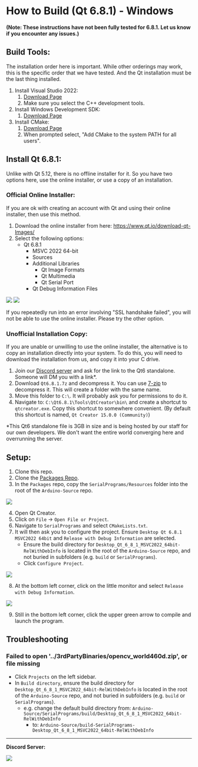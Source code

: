 # How to Build (Qt 6.8.1) - Windows

**(Note: These instructions have not been fully tested for 6.8.1. Let us know if you encounter any issues.)**

## Build Tools:

The installation order here is important. While other orderings may work, this is the specific order that we have tested. And the Qt installation must be the last thing installed.

1. Install Visual Studio 2022:
    1. [Download Page](https://docs.microsoft.com/en-us/visualstudio/releases/2022/release-notes)
    2. Make sure you select the C++ development tools.
2. Install Windows Development SDK:
    1. [Download Page](https://developer.microsoft.com/en-us/windows/downloads/windows-sdk/)
3. Install CMake:
    1. [Download Page](https://cmake.org/download/)
    2. When prompted select, "Add CMake to the system PATH for all users".

## Install Qt 6.8.1:

Unlike with Qt 5.12, there is no offline installer for it. So you have two options here, use the online installer, or use a copy of an installation.

### Official Online Installer:

If you are ok with creating an account with Qt and using their online installer, then use this method.

1. Download the online installer from here: https://www.qt.io/download-qt-Images/
3. Select the following options: 
    - Qt 6.8.1
        - MSVC 2022 64-bit
        - Sources
        - Additional Libraries
            - Qt Image Formats
            - Qt Multimedia
            - Qt Serial Port
        - Qt Debug Information Files   

![](../BuildSetup/Windows-Install-Qt6.7.3-Custom.png)
![](../BuildSetup/Windows-Install-Qt6.8.1-Components.png)

If you repeatedly run into an error involving "SSL handshake failed", you will not be able to use the online installer. Please try the other option.

### Unofficial Installation Copy:

If you are unable or unwilling to use the online installer, the alternative is to copy an installation directly into your system. To do this, you will need to download the installation from us, and copy it into your C drive.

1. Join our [Discord server](https://discord.gg/cQ4gWxN) and ask for the link to the Qt6 standalone. Someone will DM you with a link*.
2. Download `Qt6.8.1.7z` and decompress it. You can use [7-zip](https://www.7-zip.org/) to decompress it. This will create a folder with the same name.
3. Move this folder to `C:\`. It will probably ask you for permissions to do it.
4. Navigate to: `C:\Qt6.8.1\Tools\QtCreator\bin\` and create a shortcut to `qtcreator.exe`. Copy this shortcut to somewhere convenient. (By default this shortcut is named, `Qt Creator 15.0.0 (Community)`)

*This Qt6 standalone file is 3GB in size and is being hosted by our staff for our own developers. We don't want the entire world converging here and overrunning the server.

## Setup:

1. Clone this repo.
2. Clone the [Packages Repo](https://github.com/PokemonAutomation/Packages).
3. In the `Packages` repo, copy the `SerialPrograms/Resources` folder into the root of the `Arduino-Source` repo.

![](../BuildSetup/Directory.png)

4. Open Qt Creator.
5. Click on `File` -> `Open File or Project`.
6. Navigate to `SerialPrograms` and select `CMakeLists.txt`.
7. It will then ask you to configure the project. Ensure `Desktop Qt 6.8.1 MSVC2022 64bit` and `Release with Debug Information` are selected.
    - Ensure the build directory for `Desktop_Qt_6_8_1_MSVC2022_64bit-RelWithDebInfo` is located in the root of the `Arduino-Source` repo, and not buried in subfolders (e.g. `build` or `SerialPrograms`).
    - Click `Configure Project`.

![](../BuildSetup/Windows-configure-project-qt-creator-13.png)

8. At the bottom left corner, click on the little monitor and select `Release with Debug Information`.

![](../BuildSetup/Windows-Configuration-Qt6.png)

9. Still in the bottom left corner, click the upper green arrow to compile and launch the program.

## Troubleshooting

### Failed to open '../3rdPartyBinaries/opencv_world460d.zip', or file missing

- Click `Projects` on the left sidebar.
- In `Build directory`, ensure the build directory for `Desktop_Qt_6_8_1_MSVC2022_64bit-RelWithDebInfo` is located in the root of the `Arduino-Source` repo, and not buried in subfolders (e.g. `build` or `SerialPrograms`).
  - e.g. change the default build directory from:  `Arduino-Source/SerialPrograms/build/Desktop_Qt_6_8_1_MSVC2022_64bit-RelWithDebInfo`
    - to: `Arduino-Source/build-SerialPrograms-Desktop_Qt_6_8_1_MSVC2022_64bit-RelWithDebInfo`


<hr>

**Discord Server:** 


[<img src="https://canary.discordapp.com/api/guilds/695809740428673034/widget.png?style=banner2">](https://discord.gg/cQ4gWxN)

